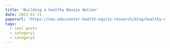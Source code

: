 ```yaml
---
title: 'Building a healthy Navajo Nation'
date: 2023-01-11
paperurl: 'https://nau.edu/center-health-equity-research/blog/healthy-navajo-nation/'
tags:
  - cool posts
  - category1
  - category2
---
```


